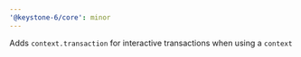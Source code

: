 ```yaml
---
'@keystone-6/core': minor
---
```


Adds `context.transaction` for interactive transactions when using a `context`
